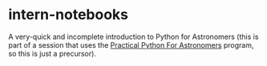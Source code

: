 intern-notebooks
================

A very-quick and incomplete introduction to Python for Astronomers (this
is part of a session that uses the 
[Practical Python For Astronomers](http://python4astronomers.github.io/)
program, so this is just a precursor).

